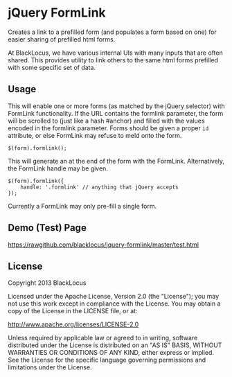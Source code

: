 jQuery FormLink
=================
Creates a link to a prefilled form (and populates a form based on one) for easier sharing of prefilled html forms.

At BlackLocus, we have various internal UIs with many inputs that are often shared. This provides
utility to link others to the same html forms prefilled with some specific set of data.



Usage
-----
This will enable one or more forms (as matched by the jQuery selector) with FormLink functionality. If the URL contains
the formlink parameter, the form will be scrolled to (just like a hash #anchor) and filled with the values encoded
in the formlink parameter. Forms should be given a proper `id` attribute, or else FormLink may refuse to meld onto the
form.

    $(form).formlink();

This will generate an <a> at the end of the form with the FormLink. Alternatively, the FormLink handle may be given.

    $(form).formlink({
        handle: '.formlink' // anything that jQuery accepts
    });

Currently a FormLink may only pre-fill a single form.


Demo (Test) Page
----------------

https://rawgithub.com/blacklocus/jquery-formlink/master/test.html


License
-------
Copyright 2013 BlackLocus

Licensed under the Apache License, Version 2.0 (the "License"); you may not use this work except in compliance with the
License. You may obtain a copy of the License in the LICENSE file, or at:

http://www.apache.org/licenses/LICENSE-2.0

Unless required by applicable law or agreed to in writing, software distributed under the License is distributed on an
"AS IS" BASIS, WITHOUT WARRANTIES OR CONDITIONS OF ANY KIND, either express or implied. See the License for the specific
language governing permissions and limitations under the License.
